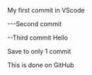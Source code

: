 My first commit in VScode

---Second commit

--Third commit Hello


Save to only 1 commit


This is done on GitHub

